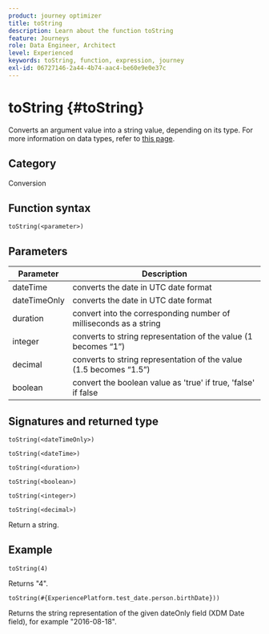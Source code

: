 ```yaml
---
product: journey optimizer
title: toString
description: Learn about the function toString
feature: Journeys
role: Data Engineer, Architect
level: Experienced
keywords: toString, function, expression, journey
exl-id: 06727146-2a44-4b74-aac4-be60e9e0e37c
---
```

# toString {#toString}

Converts an argument value into a string value, depending on its type. For more information on data types, refer to [this page](../expression/data-types.md).

## Category

Conversion

## Function syntax

`toString(<parameter>)`

## Parameters

|Parameter|Description|
|--- |--- |
|dateTime|converts the date in UTC date format|
|dateTimeOnly|converts the date in UTC date format|
|duration|convert into the corresponding number of milliseconds as a string|
|integer|converts to string representation of the value (1 becomes “1”)|
|decimal|converts to string representation of the value (1.5 becomes “1.5”)|
|boolean|convert the boolean value as 'true' if true, 'false' if false|

## Signatures and returned type

`toString(<dateTimeOnly>)`

`toString(<dateTime>)`

`toString(<duration>)`

`toString(<boolean>)`

`toString(<integer>)`

`toString(<decimal>)`

Return a string.

## Example

`toString(4)`

Returns "4".

`toString(#{ExperiencePlatform.test_date.person.birthDate}))`

Returns the string representation of the given dateOnly field (XDM Date field), for example "2016-08-18".
